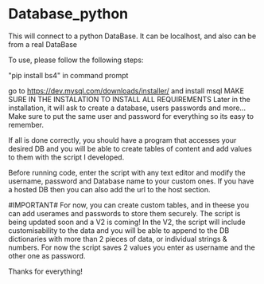 # Database_python
This will connect to a python DataBase. It can be localhost, and also can be from a real DataBase

To use, please follow the following steps:

"pip install bs4" in command prompt

go to https://dev.mysql.com/downloads/installer/ and install msql
MAKE SURE IN THE INSTALATION TO INSTALL ALL REQUIREMENTS
Later in the installation, it will ask to create a database, users passwords and more...
Make sure to put the same user and password for everything so its easy to remember.

If all is done correctly, you should have a program that accesses your desired DB and you will be able to create tables of content and add values to them with the script I developed.

Before running code, enter the script with any text editor and modify the username, password and Database name to your custom ones. If you have a hosted DB then you can also add the url to the host section.

#IMPORTANT# For now, you can create custom tables, and in theese you can add userames and passwords to store them securely. The script is being updated soon and a V2 is coming! In the V2, the script will include customisability to the data and you will be able to append to the DB dictionaries with more than 2 pieces of data, or individual strings & numbers. For now the script saves 2 values you enter as username and the other one as password.

Thanks for everything!
